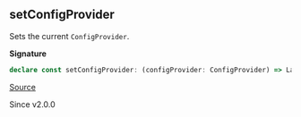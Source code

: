 ## setConfigProvider

Sets the current `ConfigProvider`.

**Signature**

```ts
declare const setConfigProvider: (configProvider: ConfigProvider) => Layer<never>
```

[Source](https://github.com/Effect-TS/effect/tree/main/packages/effect/src/Layer.ts#L924)

Since v2.0.0